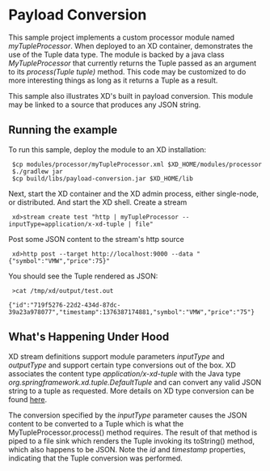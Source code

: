 Payload Conversion
==

This sample project implements a custom processor module named *myTupleProcessor*. When deployed to an XD container, demonstrates the use of the Tuple data type. The module is backed by a java class *MyTupleProcessor* that currently returns the Tuple passed as an argument to its *process(Tuple tuple)* method. This code may be customized to do more interesting things as long as it returns a Tuple as a result. 

This sample also illustrates XD's built in payload conversion. This module may be linked to a source that produces any JSON string.

Running the example
---
To run this sample, deploy the module to an XD installation:

     $cp modules/processor/myTupleProcessor.xml $XD_HOME/modules/processor
     $./gradlew jar
     $cp build/libs/payload-conversion.jar $XD_HOME/lib
  
Next, start the XD container and the XD admin process, either single-node, or distributed. And start the XD shell. Create a stream

     xd>stream create test "http | myTupleProcessor --inputType=application/x-xd-tuple | file"
     
Post some JSON content to the stream's http source
     
     xd>http post --target http://localhost:9000 --data "{"symbol":"VMW","price":75}"     
     
You should see the Tuple rendered as JSON:
	
	 >cat /tmp/xd/output/test.out
     
    {"id":"719f5276-22d2-434d-87dc-39a23a978077","timestamp":1376387174881,"symbol":"VMW","price":"75"}
    
What's Happening Under Hood
----
XD stream definitions support module parameters *inputType* and *outputType* and support certain type conversions out of the box. XD associates the content type *application/x-xd-tuple* with the Java type *org.springframework.xd.tuple.DefaultTuple* and can convert any valid JSON string to a tuple as requested. More details on XD type conversion can be found [here](https://github.com/spring-projects/spring-xd/wiki/Type-Conversion).
    
The conversion specified by the *inputType* parameter causes the JSON content to be converted to a Tuple which is what the MyTupleProcessor.process() method requires. The result of that method is piped to a file sink which renders the Tuple invoking its toString() method, which also happens to be JSON. Note the *id* and *timestamp* properties, indicating that the Tuple conversion was performed.   
